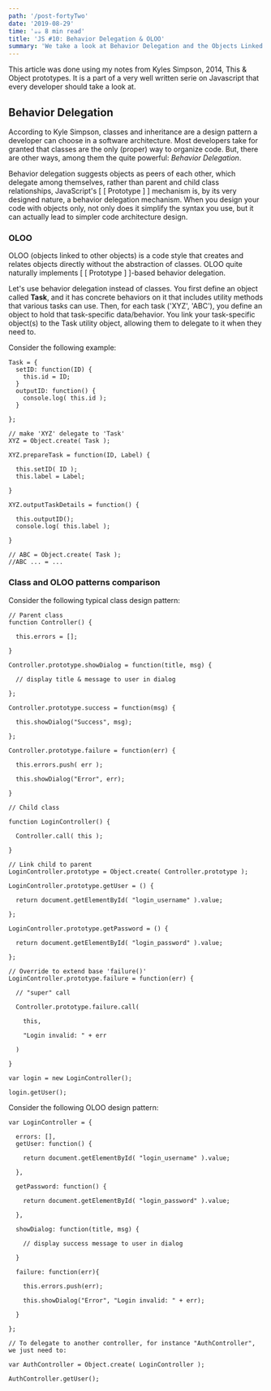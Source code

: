 ```yaml
---
path: '/post-fortyTwo'
date: '2019-08-29'
time: '☕️☕️ 8 min read'
title: 'JS #10: Behavior Delegation & OLOO'
summary: 'We take a look at Behavior Delegation and the Objects Linked to Other Objets style of programing with Kyle Simpson'
---
```


This article was done using my notes from Kyles Simpson, 2014, This & Object prototypes. It is a part of a very well written serie on Javascript that every developer should take a look at.

## Behavior Delegation

According to Kyle Simpson, classes and inheritance are a design pattern a developer can choose in a software architecture. Most developers take for granted that classes are the only (proper) way to organize code. But, there are other ways, among them the quite powerful: _Behavior Delegation_.

Behavior delegation suggests objects as peers of each other, which delegate among themselves, rather than parent and child class relationships, JavaScript's [ [ Prototype ] ] mechanism is, by its very designed nature, a behavior delegation mechanism. When you design your code with objects only, not only does it simplify the syntax you use, but it can actually lead to simpler code architecture design.

### OLOO

OLOO (objects linked to other objects) is a code style that creates and relates objects directly without the abstraction of classes. OLOO quite naturally implements [ [ Prototype ] ]-based behavior delegation.

Let's use behavior delegation instead of classes. You first define an object called **Task**, and it has concrete behaviors on it that includes utility methods that various tasks can use. Then, for each task ('XYZ', 'ABC'), you define an object to hold that task-specific data/behavior. You link your task-specific object(s) to the Task utility object, allowing them to delegate to it when they need to.

Consider the following example:

```
Task = {
  setID: function(ID) {
    this.id = ID;
  }
  outputID: function() {
    console.log( this.id );
  }

};

// make 'XYZ' delegate to 'Task'
XYZ = Object.create( Task );

XYZ.prepareTask = function(ID, Label) {

  this.setID( ID );
  this.label = Label;

}

XYZ.outputTaskDetails = function() {

  this.outputID();
  console.log( this.label );

}

// ABC = Object.create( Task );
//ABC ... = ...

```

### Class and OLOO patterns comparison

Consider the following typical class design pattern:

```
// Parent class
function Controller() {

  this.errors = [];

}

Controller.prototype.showDialog = function(title, msg) {

  // display title & message to user in dialog

};

Controller.prototype.success = function(msg) {

  this.showDialog("Success", msg);

};

Controller.prototype.failure = function(err) {

  this.errors.push( err );

  this.showDialog("Error", err);

}

// Child class

function LoginController() {

  Controller.call( this );

}

// Link child to parent
LoginController.prototype = Object.create( Controller.prototype );

LoginController.prototype.getUser = () {

  return document.getElementById( "login_username" ).value;

};

LoginController.prototype.getPassword = () {

  return document.getElementById( "login_password" ).value;

};

// Override to extend base 'failure()'
LoginController.prototype.failure = function(err) {

  // "super" call

  Controller.prototype.failure.call(

    this,

    "Login invalid: " + err

  )

}

var login = new LoginController();

login.getUser();

```

Consider the following OLOO design pattern:

```
var LoginController = {

  errors: [],
  getUser: function() {

    return document.getElementById( "login_username" ).value;

  },

  getPassword: function() {

    return document.getElementById( "login_password" ).value;

  },

  showDialog: function(title, msg) {

    // display success message to user in dialog

  }

  failure: function(err){

    this.errors.push(err);

    this.showDialog("Error", "Login invalid: " + err);

  }

};

// To delegate to another controller, for instance "AuthController", we just need to:

var AuthController = Object.create( LoginController );

AuthController.getUser();

```
